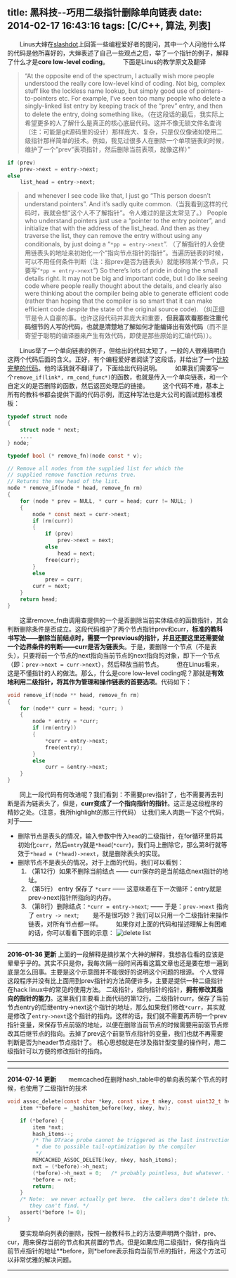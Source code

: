 title: 黑科技--巧用二级指针删除单向链表
date: 2014-02-17 16:43:16
tags: [C/C++, 算法, 列表]
---
　　Linus大婶在[slashdot](http://meta.slashdot.org/story/12/10/11/0030249/linus-torvalds-answers-your-questions)上回答一些编程爱好者的提问，其中一个人问他什么样的代码是他所喜好的，大婶表述了自己一些观点之后，举了一个指针的例子，解释了什么才是**core low-level coding**。
　　下面是Linus的教学原文及翻译
>“At the opposite end of the spectrum, I actually wish more people understood the really core low-level kind of coding. Not big, complex stuff like the lockless name lookup, but simply good use of pointers-to-pointers etc. For example, I’ve seen too many people who delete a singly-linked list entry by keeping track of the “prev” entry, and then to delete the entry, doing something like。（在这段话的最后，我实际上希望更多的人了解什么是真正的核心底层代码。这并不像无锁文件名查询（注：可能是git源码里的设计）那样庞大、复杂，只是仅仅像诸如使用二级指针那样简单的技术。例如，我见过很多人在删除一个单项链表的时候，维护了一个”prev”表项指针，然后删除当前表项，就像这样）”
```C
if (prev)
    prev->next = entry->next;
else
    list_head = entry->next;
```
>and whenever I see code like that, I just go “This person doesn’t understand pointers”. And it’s sadly quite common.（当我看到这样的代码时，我就会想“这个人不了解指针”。令人难过的是这太常见了。）
People who understand pointers just use a “pointer to the entry pointer”, and initialize that with the address of the list_head. And then as they traverse the list, they can remove the entry without using any conditionals, by just doing a “`*pp = entry->next`”. （了解指针的人会使用链表头的地址来初始化一个“指向节点指针的指针”。当遍历链表的时候，可以不用任何条件判断（注：指prev是否为链表头）就能移除某个节点，只要写“`*pp = entry->next`”)
So there’s lots of pride in doing the small details right. It may not be big and important code, but I do like seeing code where people really thought about the details, and clearly also were thinking about the compiler being able to generate efficient code (rather than hoping that the compiler is so smart that it can make efficient code *despite* the state of the original source code). （纠正细节是令人自豪的事。也许这段代码并非庞大和重要，**但我喜欢看那些注重代码细节的人写的代码，也就是清楚地了解如何才能编译出有效代码**（而不是寄望于聪明的编译器来产生有效代码，即使是那些原始的汇编代码））。

　　Linus举了一个单向链表的例子，但给出的代码太短了，一般的人很难搞明白这两个代码后面的含义。正好，有个编程爱好者阅读了这段话，并给出了一个[比较完整的代码](http://wordaligned.org/articles/two-star-programming)。他的话我就不翻译了，下面给出代码说明。
　　如果我们需要写一个`remove_if(link*, rm_cond_func*)`的函数，也就是传入一个单向链表，和一个自定义的是否删除的函数，然后返回处理后的链接。
　　这个代码不难，基本上所有的教科书都会提供下面的代码示例，而这种写法也是大公司的面试题标准模板：
```C
typedef struct node
{
    struct node * next;
    ....
} node;

typedef bool (* remove_fn)(node const * v);

// Remove all nodes from the supplied list for which the
// supplied remove function returns true.
// Returns the new head of the list.
node * remove_if(node * head, remove_fn rm)
{
    for (node * prev = NULL, * curr = head; curr != NULL; )
    {
        node * const next = curr->next;
        if (rm(curr))
        {
            if (prev)
                prev->next = next;
            else
                head = next;
            free(curr);
        }
        else
            prev = curr;
        curr = next;
    }
    return head;
}
```
　　这里remove_fn由调用查提供的一个是否删除当前实体结点的函数指针，其会判断删除条件是否成立。这段代码维护了两个节点指针prev和curr，**标准的教科书写法——删除当前结点时，需要一个previous的指针，并且还要这里还需要做一个边界条件的判断——curr是否为链表头**。于是，要删除一个节点（不是表头），只要将前一个节点的next指向当前节点的next指向的对象，即下一个节点（即：`prev->next = curr->next`），然后释放当前节点。
　　但在Linus看来，这是不懂指针的人的做法。那么，什么是core low-level coding呢？那就是**有效地利用二级指针，将其作为管理和操作链表的首要选项**。代码如下：
```C
void remove_if(node ** head, remove_fn rm)
{
    for (node** curr = head; *curr; )
    {
        node * entry = *curr;
        if (rm(entry))
        {
            *curr = entry->next;
            free(entry);
        }
        else
            curr = &entry->next;
    }
}
```
<!--more-->
　　同上一段代码有何改进呢？我们看到：不需要prev指针了，也不需要再去判断是否为链表头了，但是，**curr变成了一个指向指针的指针**。这正是这段程序的精妙之处。（注意，我所highlight的那三行代码）
让我们来人肉跑一下这个代码，对于——
* 删除节点是表头的情况，输入参数中传入`head`的二级指针，在for循环里将其初始化`curr`，然后`entry`就是`*head`(`*curr`)，我们马上删除它，那么第8行就等效于`*head = (*head)->next`，就是删除表头的实现。
* 删除节点不是表头的情况，对于上面的代码，我们可以看到：
	1. （第12行）如果不删除当前结点 —— curr保存的是当前结点next指针的地址。
	2. （第5行） entry 保存了 `*curr` —— 这意味着在下一次循环：entry就是prev->next指针所指向的内存。
	3. （第8行）删除结点：`*curr = entry->next`; —— 于是：`prev->next` 指向了 `entry -> next`;
　　是不是很巧妙？我们可以只用一个二级指针来操作链表，对所有节点都一样。
　　如果你对上面的代码和描述理解上有困难的话，你可以看看下图的示意：
![delete list](http://7xpwqp.com1.z0.glb.clouddn.com/2014-02-17-01)
***
__2016-01-36 更新__
上面的一段解释是摘抄某个大神的解释，我想各位看的应该是晕晕乎乎的。其实不只是你，我每次隔一段时间再看这篇文章也还是要在想一遍到底是怎么回事。主要是这个示意图并不能很好的说明这个问题的根源。
个人觉得这段程序并没有比上面用到prev指针的方法简便许多，主要是提供一种二级指针在hack linux中的常见的使用方法。
二级指针，指向指针的指针，__拥有修改其指向的指针的能力__。这里我们主要看上面代码的第12行。二级指针curr，保存了当前节点entry的后继entry->next这个指针的地址，那么如果我们修改`*curr`，其实就是修改了`entry->next`这个指针的指向。这样的话，我们就不需要再声明一个prev指针变量，来保存节点前驱的地址，以便在删除当前节点的时候需要用前驱节点修改其后继节点的指向。去掉了prev这个前驱节点指针的变量，我们也就不再需要判断是否为header节点指针了。
核心思想就是在涉及指针型变量的操作时，用二级指针可以方便的修改指针的指向。
***

***
__2014-07-14 更新__　　memcached在删除hash_table中的单向表的某个节点的时候，也使用了二级指针的技术
```C
void assoc_delete(const char *key, const size_t nkey, const uint32_t hv) {
    item **before = _hashitem_before(key, nkey, hv);

    if (*before) {
        item *nxt;
        hash_items--;
        /* The DTrace probe cannot be triggered as the last instruction
         * due to possible tail-optimization by the compiler
         */
        MEMCACHED_ASSOC_DELETE(key, nkey, hash_items);
        nxt = (*before)->h_next;
        (*before)->h_next = 0;   /* probably pointless, but whatever. */
        *before = nxt;
        return;
    }
    /* Note:  we never actually get here.  the callers don't delete things
       they can't find. */
    assert(*before != 0);
}
```
　　要实现单向列表的删除，按照一般教科书上的方法要声明两个指针，pre、cur，用来保存当前的节点和其前置的节点。但是如果应用二级指针，保存指向当前节点指针的地址\*\*before，则\*before表示指向当前节点的指针，用这个方法可以非常优雅的解决问题。
***
